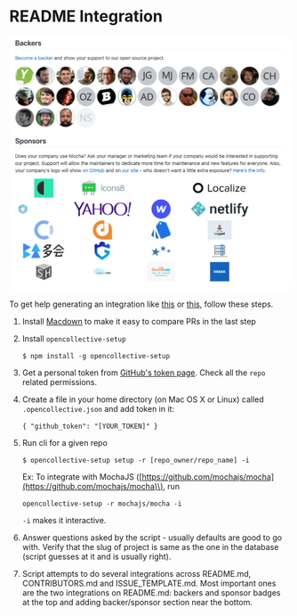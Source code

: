# README Integration

![](../.gitbook/assets/screen-shot-2019-01-24-at-6.28.10-pm.png)

To get help generating an integration like [this](https://github.com/mochajs/mocha#backers) or [this](https://github.com/babel/babel#open-collective-sponsors), follow these steps.

1. Install [Macdown](https://macdown.uranusjr.com/) to make it easy to compare PRs in the last step
2. Install `opencollective-setup`

   ```text
   $ npm install -g opencollective-setup
   ```

3. Get a personal token from [GitHub's token page](https://github.com/settings/tokens). Check all the `repo` related permissions.
4. Create a file in your home directory \(on Mac OS X or Linux\) called `.opencollective.json` and add token in it:

   ```text
   { "github_token": "[YOUR_TOKEN]" }
   ```

5. Run cli for a given repo

   ```text
   $ opencollective-setup setup -r [repo_owner/repo_name] -i
   ```

   Ex: To integrate with MochaJS \([https://github.com/mochajs/mocha](https://github.com/mochajs/mocha)\), run

   ```text
   opencollective-setup -r mochajs/mocha -i
   ```

   `-i` makes it interactive.

6. Answer questions asked by the script - usually defaults are good to go with. Verify that the slug of project is same as the one in the database \(script guesses at it and is usually right\).
7. Script attempts to do several integrations across README.md, CONTRIBUTORS.md and ISSUE\_TEMPLATE.md. Most important ones are the two integrations on README.md: backers and sponsor badges at the top and adding backer/sponsor section near the bottom.

